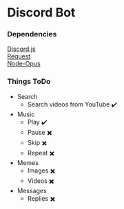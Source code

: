 # Discord Bot

### Dependencies
[Discord.js](https://www.npmjs.com/package/discord.js)  
[Request](https://www.npmjs.com/package/request)  
[Node-Opus](https://www.npmjs.com/package/node-opus)  

### Things ToDo
* Search
    * Search videos from YouTube :heavy_check_mark:
* Music
    * Play :heavy_check_mark:
    * Pause :heavy_multiplication_x:
    * Skip :heavy_multiplication_x:
    * Repeat :heavy_multiplication_x:
* Memes
    * Images :heavy_multiplication_x:
    * Videos :heavy_multiplication_x:
* Messages
    * Replies :heavy_multiplication_x:
